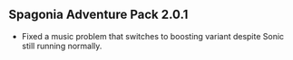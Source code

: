 ## Spagonia Adventure Pack 2.0.1

- Fixed a music problem that switches to boosting variant despite Sonic still running normally.
